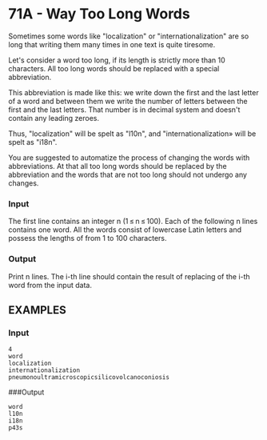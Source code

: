 <h1>71A - Way Too Long Words</h1>

Sometimes some words like "localization" or "internationalization" are so long that writing them 
many times in one text is quite tiresome.

Let's consider a word too long, if its length is strictly more than 10 characters. All too long 
words should be replaced with a special abbreviation.

This abbreviation is made like this: we write down the first and the last letter of a word and 
between them we write the number of letters between the first and the last letters. That number 
is in decimal system and doesn't contain any leading zeroes.

Thus, "localization" will be spelt as "l10n", and "internationalization» will be spelt as "i18n".

You are suggested to automatize the process of changing the words with abbreviations. At that all 
too long words should be replaced by the abbreviation and the words that are not too long should 
not undergo any changes.

<h3>Input</h3>
The first line contains an integer n (1 ≤ n ≤ 100). Each of the following n lines contains one word. 
All the words consist of lowercase Latin letters and possess the lengths of from 1 to 100 characters.

<h3>Output</h3>
Print n lines. The i-th line should contain the result of replacing of the i-th word from the input data.

<h2>EXAMPLES</h2>

<h3>Input</h3>

```
4
word
localization
internationalization
pneumonoultramicroscopicsilicovolcanoconiosis
```

###Output
```
word
l10n
i18n
p43s
```
